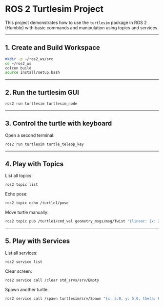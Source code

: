 # ROS 2 Turtlesim Project 

This project demonstrates how to use the `turtlesim` package in ROS 2 (Humble) with basic commands and manipulation using topics and services.

---

##  1. Create and Build Workspace

```bash
mkdir -p ~/ros2_ws/src
cd ~/ros2_ws
colcon build
source install/setup.bash
```

---

##  2. Run the turtlesim GUI

```bash
ros2 run turtlesim turtlesim_node
```

---

##  3. Control the turtle with keyboard

Open a second terminal:

```bash
ros2 run turtlesim turtle_teleop_key
```

---

##  4. Play with Topics

List all topics:

```bash
ros2 topic list
```

Echo pose:

```bash
ros2 topic echo /turtle1/pose
```

Move turtle manually:

```bash
ros2 topic pub /turtle1/cmd_vel geometry_msgs/msg/Twist "{linear: {x: 2.0}, angular: {z: 1.8}}"
```

---

##  5. Play with Services

List all services:

```bash
ros2 service list
```

Clear screen:

```bash
ros2 service call /clear std_srvs/srv/Empty
```

Spawn another turtle:

```bash
ros2 service call /spawn turtlesim/srv/Spawn "{x: 5.0, y: 5.0, theta: 0.0, name: 'turtle2'}"
```


